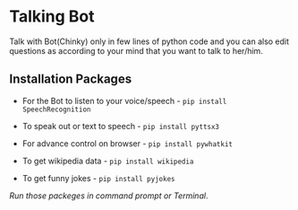 # Talking Bot
Talk with Bot(Chinky) only in few lines of python code and you can also edit questions as according to your mind that you want to talk to her/him.

## Installation Packages

* For the Bot to listen to your voice/speech - `pip install SpeechRecognition` 

* To speak out or text to speech - `pip install pyttsx3` 

* For advance control on browser - `pip install pywhatkit` 

* To get wikipedia data - `pip install wikipedia` 

* To get funny jokes - `pip install pyjokes` 

_Run those packeges in command prompt or Terminal_.
